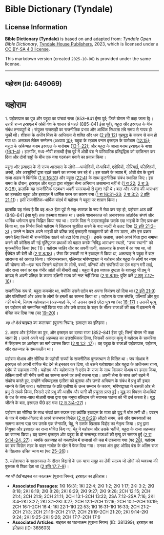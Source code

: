 # Bible Dictionary (Tyndale)

## License Information

**Bible Dictionary (Tyndale)** is based on and adapted from: _Tyndale Open Bible Dictionary_, [Tyndale House Publishers](https://tyndaleopenresources.com/), 2023, which is licensed under a [CC BY-SA 4.0 license](https://creativecommons.org/licenses/by-sa/4.0/legalcode.en).

This markdown version (created `2025-10-06`) is provided under the same license.



--------------------------------

## यहोराम (id: 649069)

यहोराम
======

1\. यहोशापात का पुत्र और यहूदा का पांचवां राजा (853–841 ईसा पूर्व; जिसे योराम भी कहा जाता है)। उत्तरी राज्य इस्राएल में ओम्री वंश के शासन से पहले (885–841 ईसा पूर्व), यहूदा और इस्राएल के बीच संबंध तनावपूर्ण थे। संयुक्त राजशाही का राजनीतिक प्रभाव और आर्थिक स्थिरता लंबे समय से गायब हो चुकी थी। शीशक के अधीन मिस्र के आधिपत्य से शक्ति और धन ([2 इति 12](https://ref.ly/2Chr12:1-2Chr12:16)) गृहयुद्ध के कारण से कम हो गया था: असफल शेकेम सम्मेलन (अध्याय [10](https://ref.ly/2Chr10:1-2Chr10:19)); यहूदा के रहबाम बनाम इस्राएल के यारोबाम ([12:15](https://ref.ly/2Chr12:15)); यहूदा के अबिय्याह बनाम इस्राएल के यारोबाम ([13:1–22](https://ref.ly/2Chr13:1-2Chr13:22)); और यहूदा के आसा बनाम इस्राएल के बाशा ([16:1–4](https://ref.ly/2Chr16:1-2Chr16:4))। हालांकि, मध्य\-नौवीं शताब्दी ईसा पूर्व में ओम्री वंश ने पारिवारिक प्रतिद्वंद्विता को दरकिनार कर दिया और दोनों राष्ट्रों के बीच एक नया गठबंधन बनाने का प्रयास किया।

यहूदा और इस्राएल के दो राज्य आसपास के लोगों—अम्मोनियों, मोआबियों, एदोमियों, सीरियाई, पलिश्तियों, अरबों, और अश्शुरियों द्वारा बढ़ते खतरे का सामना कर रहे थे। इस खतरे के जवाब में, ओम्री वंश के दूसरे राजा अहाब ने फिनीके ([1 रा 16:31](https://ref.ly/1Kgs16:31)) और यहूदा ([22:4](https://ref.ly/1Kgs22:4)) के साथ कूटनीतिक संबंध स्थापित किए। इस समय के दौरान, इस्राएल और यहूदा द्वारा संयुक्त सैन्य अभियान असामान्य नहीं थे ([1 रा 22](https://ref.ly/1Kgs22:1-1Kgs22:53); [2 रा 3](https://ref.ly/2Kgs3:1-2Kgs3:27); [8:28](https://ref.ly/2Kgs8:28)), हालांकि यह राजनीतिक गठबंधन अपनी समस्याओं से मुक्त नहीं थे। बाल और अशेरा की आराधना का हस्तक्षेप यहूदा और इस्राएल में धार्मिक पतन का कारण बना ([1 रा 16:31–33](https://ref.ly/1Kgs16:31-1Kgs16:33); [2 रा 3:2](https://ref.ly/2Kgs3:2); [2 इति 21:11](https://ref.ly/2Chr21:11))। इसी राजनीतिक\-धार्मिक संदर्भ में यहोराम ने यहूदा पर शासन किया।

हालांकि यह संभव है कि वह 853 ईसा पूर्व से सह\-शासक के रूप में सेवा कर रहा हो, यहोराम आठ वर्षों (848–841 ईसा पूर्व) तक एकमात्र शासक था। उसके शासनकाल को अनावश्यक आंतरिक संघर्ष और धार्मिक धर्मत्याग द्वारा चिह्नित किया गया था। उसके पिता ने उदारतापूर्वक उसके छह भाइयों के लिए प्रावधान किया था, एक निर्णय जिसे यहोराम ने सिंहासन सुरक्षित करने के बाद जल्दी से उलट दिया ([2 इति 21:2–3](https://ref.ly/2Chr21:2-2Chr21:3))। उसने न केवल अपने भाइयों को बल्कि कई इस्राएली राजकुमारों को भी मार डाला, और इस प्रकार अपने लिए किसी भी राजनीतिक खतरे को हटा दिया (पद[4](https://ref.ly/2Chr21:4))। इसके अलावा, उसने अपने पिता द्वारा समाप्त करने की कोशिश की गई मूर्तिपूजक प्रथाओं को बहाल करके निषिद्ध आराधना स्थलों, "उच्च स्थानों" को पुनर्स्थापित किया (पद 11\)। यहोराम जाहिर तौर पर अपनी पत्नी, अतल्याह के प्रभाव में आ गया था, जो ईजेबेल की बेटी थी ([2 रा 8:18](https://ref.ly/2Kgs8:18))। जैसा कि उसकी मां ने इस्राएल में किया था, अतल्याह ने यहूदा में बाल आराधना को आयात किया। परिणामस्वरूप, एलिय्याह भविष्यद्वक्ता ने यहोराम और यहूदा के लोगों पर न्याय की घोषणा की—एक श्राप जिसने यहोराम के लोगों, बच्चों, पत्नियों और संपत्तियों पर एक महान मरी लाई, और राजा स्वयं पर एक गंभीर आंतों की बीमारी आई। यहूदा में इस व्यापक दुष्टता के बावजूद भी प्रभु ने दाऊद से अपनी प्रतिज्ञा के कारण दक्षिणी राज्य को नष्ट नहीं किया ([2 रा 8:19](https://ref.ly/2Kgs8:19); पुष्टि करें [2 शमू 7:12–16](https://ref.ly/2Sam7:12-2Sam7:16))।

राजनीतिक रूप से, यहूदा कमजोर था, क्योंकि उसने एदोम पर अपना नियंत्रण खो दिया था ([2 इति 21:9](https://ref.ly/2Chr21:9)) और पलिश्तियों और अरब के लोगों के हमलों का सामना किया था। यहोराम के पास संपत्ति, पत्नियाँ और पुत्र नहीं बचे थे, सिवाय यहोआहाज (अहज्याह) के, जो उसका सबसे छोटा पुत्र था (पद [16–17](https://ref.ly/2Chr21:16-2Chr21:17))। उसकी मृत्यु पर यहोराम को सम्मानित नहीं किया गया और उसे दाऊद के शहर के भीतर राजाओं की कब्र में दफनाने से वंचित कर दिया गया (पद [19–20](https://ref.ly/2Chr21:19-2Chr21:20))।

*यह भी देखें* बाइबल का कालक्रम (पुराना नियम); इस्राएल का इतिहास।

2\. अहाब और ईजेबेल का पुत्र, और इस्राएल का दसवा राजा (852–841 ईसा पूर्व; जिन्हें योराम भी कहा जाता है)। उसने अपने भाई अहज्याह का उत्तराधिकार लिया, जिसकी अकाल मृत्यु ने यहोराम के सामरिया में सिंहासन पर आरोहण का मार्ग प्रशस्त किया ([2 रा 1:2, 17](https://ref.ly/2Kgs1:2,2Kgs1:17))। वह यहूदा के राजाओं यहोशापात, यहोराम, और अहज्याह के समकालीन था।

यहोराम मोआब और सीरिया के पड़ोसी राज्यों के राजनीतिक पुनरुत्थान से चिंतित था। जब मोआब ने इस्राएल को अपनी वार्षिक भेंट देने से इनकार कर दिया, तो उसने यहोशापात और यहूदा के अधीनस्थ राज्य, एदोम से सहायता मांगी। यहोराम और यहोशापात ने एदोम के राजा के साथ मिलकर मोआब पर हमला किया, लेकिन पानी की गंभीर कमी का सामना करने पर उन्हें रुकना पड़ा। अपनी सेना के साथ आगे बढ़ने में संकोच करते हुए, उन्होंने भविष्यद्वक्ता एलीशा को बुलाया और उनसे अभियान के संबंध में प्रभु की इच्छा जानने के लिए कहा। यहोशापात के प्रति एलीशा के उच्च सम्मान के कारण, भविष्यद्वक्ता ने उसकी ओर से प्रभु से संपर्क किया, जिससे उसे प्रभु की आशीष और पानी की प्रचुरता प्राप्त हुई। युद्ध का विवरण मोआबियों के वध के साथ\-साथ मोआबी राजा द्वारा एक मनुष्य बलिदान की भयानक घटना को भी दर्ज करता है। युद्ध जीतने के बाद, इस्राएल पीछे हट गया ([2 रा 3:4–27](https://ref.ly/2Kgs3:4-2Kgs3:27))।

यहोराम का सीरिया के साथ संघर्ष कम सफल रहा क्योंकि इस्राएल के राजा को युद्ध में चोट लगी थी। यरदन के पार में रामोत\-गिलाद से अपने राजभवन यिज्रेल ([2 रा 8:29](https://ref.ly/2Kgs8:29)) लौटते समय, उसे और समस्याओं का सामना करना पड़ा जब उसके एक सेनापति, येहू, ने उसके खिलाफ विद्रोह का नेतृत्व किया। प्रभु द्वारा नियुक्त और इस्राएल का राजा घोषित किए गए, येहू ने यहोराम और उसके भतीजे, यहूदा के राजा अहज्याह का सामना किया। यह घटना इस्राएल और यहूदा के दो सत्तारूढ़ राजाओं की मृत्यु पर समाप्त हुई ([2 रा 9:14–24, 27](https://ref.ly/2Kgs9:14-2Kgs9:24,2Kgs9:27))। जबकि अहज्याह को यरूशलेम में राजाओं की कब्र में दफनाया गया (पद [28](https://ref.ly/2Kgs9:28)), यहोराम का शव यिज्रेल शहर के बाहर नाबोत के खेत में फेंक दिया गया। उनका अंत दुष्ट ओम्रिद वंश के अंतिम राजा के खिलाफ उचित न्याय था (पद [25–26](https://ref.ly/2Kgs9:25-2Kgs9:26))।

3\. यहोशापात के शासनकाल के दौरान विद्वानों के एक यात्रा समूह का लेवी सदस्य जो लोगों को व्यवस्था की पुस्तक से शिक्षा देता था ([2 इति 17:7–9](https://ref.ly/2Chr17:7-2Chr17:9))।

*यह भी देखें* बाइबल का कालक्रम (पुराना नियम); इस्राएल का इतिहास।

* **Associated Passages:** 1KI 16:31; 1KI 22:4; 2KI 1:2; 2KI 1:17; 2KI 3:2; 2KI 8:18; 2KI 8:19; 2KI 8:28; 2KI 8:29; 2KI 9:27; 2KI 9:28; 2CH 12:15; 2CH 21:4; 2CH 21:9; 2CH 21:11; 2CH 13:1–2CH 13:22; 2SA 7:12–2SA 7:16; 2KI 3:4–2KI 3:27; 2KI 3:1–2KI 3:27; 2CH 12:1–2CH 12:16; 2CH 10:1–2CH 10:19; 2CH 16:1–2CH 16:4; 1KI 22:1–1KI 22:53; 1KI 16:31–1KI 16:33; 2CH 21:2–2CH 21:3; 2CH 21:16–2CH 21:17; 2CH 21:19–2CH 21:20; 2KI 9:14–2KI 9:24; 2KI 9:25–2KI 9:26; 2CH 17:7–2CH 17:9
* **Associated Articles:** बाइबल का घटनाक्रम (पुराना नियम) (ID: 381399); इस्राएल का इतिहास  (ID: 368603)

